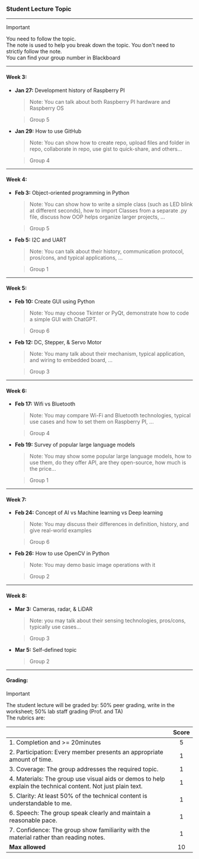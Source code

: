 ### Student Lecture Topic

--------------------------------------------
> [!IMPORTANT]  
> You need to follow the topic.<br>The note is used to help you break down the topic. You don't need to strictly follow the note.
<br>You can find your group number in Blackboard
----------------------

#### Week 3:

- **Jan 27:** Development history of Raspberry PI
  
  >Note: You can talk about both Raspberry PI hardware and Raspberry OS
  
  >Group 5
  
- **Jan 29:** How to use GitHub
  >Note: You can show how to create repo, upload files and folder in repo, collaborate in repo, use gist to quick-share, and others...

  >Group 4

-----------------
#### Week 4:

- **Feb 3:** Object-oriented programming in Python

  > Note: You can show how to write a simple class (such as LED blink at different seconds), how to import Classes from a separate .py file, discuss how OOP helps organize larger projects, ...
  
  >Group 5

- **Feb 5:** I2C and UART

  > Note: You can talk about their history, communication protocol, pros/cons, and typical applications, ...
  
  >Group 1

-------------------
#### Week 5:

- **Feb 10:** Create GUI using Python

  > Note: You may choose Tkinter or PyQt, demonstrate how to code a simple GUI with ChatGPT.
  
  >Group 6

- **Feb 12:** DC, Stepper, & Servo Motor

  > Note: You many talk about their mechanism, typical application, and wiring to embedded board, ...
  
  >Group 3

---------------------
#### Week 6:

- **Feb 17:** Wifi vs Bluetooth

  > Note: You may compare Wi-Fi and Bluetooth technologies, typical use cases and how to set them on Raspberry PI, ...
  
  >Group 4

- **Feb 19:** Survey of popular large language models
  
  >Note: You may show some popular large language models, how to use them, do they offer API, are they open-source, how much is the price...
  
  >Group 1

----------------------------------
#### Week 7:

- **Feb 24:** Concept of AI vs Machine learning vs Deep learning

  > Note: You may discuss their differences in definition, history, and give real-world examples 
  
  >Group 6

- **Feb 26:** How to use OpenCV in Python

  > Note: You may demo basic image operations with it

  >Group 2

-------------------------
#### Week 8:

- **Mar 3:** Cameras, radar, & LiDAR

  > Note: you may talk about their sensing technologies, pros/cons, typically use cases...
  
  >Group 3

- **Mar 5:** Self-defined topic

  >Group 2

-----------------------

#### Grading:
> [!IMPORTANT]  
> The student lecture will be graded by: 50% peer grading, write in the worksheet; 50% lab staff grading (Prof. and TA)<br>The rubrics are:

  |                     | Score |
  | ------------------- | :----: |
  | 1. Completion and >= 20minutes     |  5       |
  | 2. Participation: Every member presents an appropriate amount of time. |  1  |
  | 3. Coverage: The group addresses the required topic. |  1  |
  | 4. Materials: The group use visual aids or demos to help explain the technical content. Not just plain text. |  1  |
  | 5. Clarity: At least 50% of the technical content is understandable to me. |  1  |
  | 6. Speech: The group speak clearly and maintain a reasonable pace. |  1  |
  | 7. Confidence: The group show familiarity with the material rather than reading notes. |  1   |
  | **Max allowed**                   |  10  |
